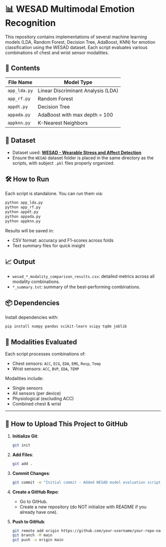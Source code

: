 # 📊 WESAD Multimodal Emotion Recognition

This repository contains implementations of several machine learning models (LDA, Random Forest, Decision Tree, AdaBoost, KNN) for emotion classification using the WESAD dataset. Each script evaluates various combinations of chest and wrist sensor modalities.

## 📁 Contents

| File Name       | Model Type         |
|----------------|--------------------|
| `app_lda.py`   | Linear Discriminant Analysis (LDA) |
| `app_rf.py`    | Random Forest       |
| `appdt.py`     | Decision Tree       |
| `appada.py`    | AdaBoost with max depth = 100 |
| `appknn.py`    | K-Nearest Neighbors |

## 🧪 Dataset

- Dataset used: **[WESAD - Wearable Stress and Affect Detection](https://archive.ics.uci.edu/ml/datasets/WESAD)**
- Ensure the `WESAD` dataset folder is placed in the same directory as the scripts, with subject `.pkl` files properly organized.

## 🛠️ How to Run

Each script is standalone. You can run them via:

```bash
python app_lda.py
python app_rf.py
python appdt.py
python appada.py
python appknn.py
```

Results will be saved in:
- CSV format: accuracy and F1-scores across folds
- Text summary files for quick insight

## 📈 Output

- `wesad_*_modality_comparison_results.csv`: detailed metrics across all modality combinations.
- `*_summary.txt`: summary of the best-performing combinations.

## 📦 Dependencies

Install dependencies with:

```bash
pip install numpy pandas scikit-learn scipy tqdm joblib
```

## 🧠 Modalities Evaluated

Each script processes combinations of:
- Chest sensors: `ACC`, `ECG`, `EDA`, `EMG`, `Resp`, `Temp`
- Wrist sensors: `ACC`, `BVP`, `EDA`, `TEMP`

Modalities include:
- Single sensors
- All sensors (per device)
- Physiological (excluding ACC)
- Combined chest & wrist

---

## 🔼 How to Upload This Project to GitHub

1. **Initialize Git**:
   ```bash
   git init
   ```

2. **Add Files**:
   ```bash
   git add .
   ```

3. **Commit Changes**:
   ```bash
   git commit -m "Initial commit - Added WESAD model evaluation scripts"
   ```

4. **Create a GitHub Repo**:
   - Go to GitHub.
   - Create a new repository (do NOT initialize with README if you already have one).

5. **Push to GitHub**:
   ```bash
   git remote add origin https://github.com/your-username/your-repo-name.git
   git branch -M main
   git push -u origin main
   ```
